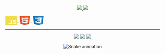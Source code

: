 <div align="center">
  <a href="https://github.com/gumanues">
  <img height="180em" src="https://github-readme-stats.vercel.app/api?username=gumanues&show_icons=true&theme=dracula&include_all_commits=true&count_private=true"/>
  <img height="180em" src="https://github-readme-stats.vercel.app/api/top-langs/?username=gumanues&layout=compact&langs_count=7&theme=dracula"/>
</div>
<div><br>
  <img align="center" alt="Gu-Js" height="30" width="40" src="https://raw.githubusercontent.com/devicons/devicon/master/icons/javascript/javascript-plain.svg">
  <img align="center" alt="Gu-HTML" height="30" width="40" src="https://raw.githubusercontent.com/devicons/devicon/master/icons/html5/html5-original.svg">
  <img align="center" alt="Gu-CSS" height="30" width="40" src="https://raw.githubusercontent.com/devicons/devicon/master/icons/css3/css3-original.svg">
</div>


<div align="center"><hr>
    <a href="https://gumanues.github.io/site/"><img
            src="https://uploaddeimagens.com.br/images/003/817/468/original/126034683_3730013297029797_9160149791978720649_n_copiar_2.png?1649358063"
            target="_blank"></a>
    <a href="mailto:gumanues@gmail.com"><img
            src="https://img.shields.io/badge/-Gmail-%23333?style=for-the-badge&logo=gmail&logoColor=white"
            target="_blank"></a>
    <a href="https://www.linkedin.com/in/gumanues" target="_blank"><img
            src="https://img.shields.io/badge/-LinkedIn-%230077B5?style=for-the-badge&logo=linkedin&logoColor=white"
            target="_blank"></a>

</div>
 
<div align="center"> 
 
  ![Snake animation](https://github.com/gumanues/gumanues/blob/output/github-contribution-grid-snake.svg)
</div>

